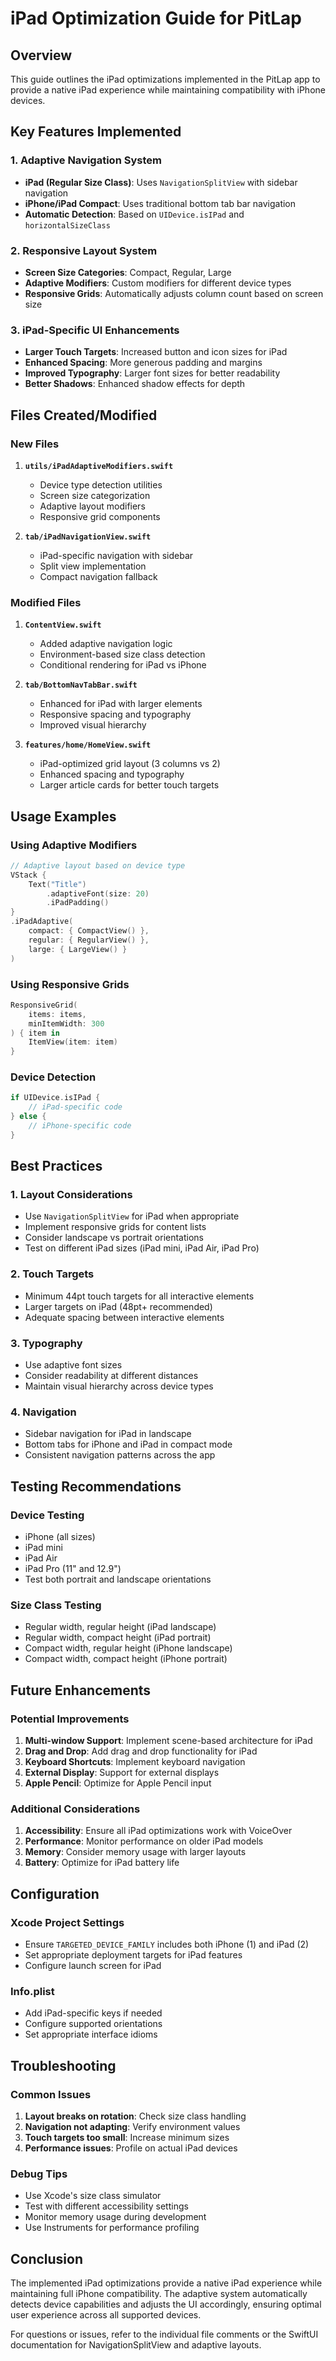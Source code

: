 # iPad Optimization Guide for PitLap

## Overview
This guide outlines the iPad optimizations implemented in the PitLap app to provide a native iPad experience while maintaining compatibility with iPhone devices.

## Key Features Implemented

### 1. Adaptive Navigation System
- **iPad (Regular Size Class)**: Uses `NavigationSplitView` with sidebar navigation
- **iPhone/iPad Compact**: Uses traditional bottom tab bar navigation
- **Automatic Detection**: Based on `UIDevice.isIPad` and `horizontalSizeClass`

### 2. Responsive Layout System
- **Screen Size Categories**: Compact, Regular, Large
- **Adaptive Modifiers**: Custom modifiers for different device types
- **Responsive Grids**: Automatically adjusts column count based on screen size

### 3. iPad-Specific UI Enhancements
- **Larger Touch Targets**: Increased button and icon sizes for iPad
- **Enhanced Spacing**: More generous padding and margins
- **Improved Typography**: Larger font sizes for better readability
- **Better Shadows**: Enhanced shadow effects for depth

## Files Created/Modified

### New Files
1. **`utils/iPadAdaptiveModifiers.swift`**
   - Device type detection utilities
   - Screen size categorization
   - Adaptive layout modifiers
   - Responsive grid components

2. **`tab/iPadNavigationView.swift`**
   - iPad-specific navigation with sidebar
   - Split view implementation
   - Compact navigation fallback

### Modified Files
1. **`ContentView.swift`**
   - Added adaptive navigation logic
   - Environment-based size class detection
   - Conditional rendering for iPad vs iPhone

2. **`tab/BottomNavTabBar.swift`**
   - Enhanced for iPad with larger elements
   - Responsive spacing and typography
   - Improved visual hierarchy

3. **`features/home/HomeView.swift`**
   - iPad-optimized grid layout (3 columns vs 2)
   - Enhanced spacing and typography
   - Larger article cards for better touch targets

## Usage Examples

### Using Adaptive Modifiers
```swift
// Adaptive layout based on device type
VStack {
    Text("Title")
        .adaptiveFont(size: 20)
        .iPadPadding()
}
.iPadAdaptive(
    compact: { CompactView() },
    regular: { RegularView() },
    large: { LargeView() }
)
```

### Using Responsive Grids
```swift
ResponsiveGrid(
    items: items,
    minItemWidth: 300
) { item in
    ItemView(item: item)
}
```

### Device Detection
```swift
if UIDevice.isIPad {
    // iPad-specific code
} else {
    // iPhone-specific code
}
```

## Best Practices

### 1. Layout Considerations
- Use `NavigationSplitView` for iPad when appropriate
- Implement responsive grids for content lists
- Consider landscape vs portrait orientations
- Test on different iPad sizes (iPad mini, iPad Air, iPad Pro)

### 2. Touch Targets
- Minimum 44pt touch targets for all interactive elements
- Larger targets on iPad (48pt+ recommended)
- Adequate spacing between interactive elements

### 3. Typography
- Use adaptive font sizes
- Consider readability at different distances
- Maintain visual hierarchy across device types

### 4. Navigation
- Sidebar navigation for iPad in landscape
- Bottom tabs for iPhone and iPad in compact mode
- Consistent navigation patterns across the app

## Testing Recommendations

### Device Testing
- iPhone (all sizes)
- iPad mini
- iPad Air
- iPad Pro (11" and 12.9")
- Test both portrait and landscape orientations

### Size Class Testing
- Regular width, regular height (iPad landscape)
- Regular width, compact height (iPad portrait)
- Compact width, regular height (iPhone landscape)
- Compact width, compact height (iPhone portrait)

## Future Enhancements

### Potential Improvements
1. **Multi-window Support**: Implement scene-based architecture for iPad
2. **Drag and Drop**: Add drag and drop functionality for iPad
3. **Keyboard Shortcuts**: Implement keyboard navigation
4. **External Display**: Support for external displays
5. **Apple Pencil**: Optimize for Apple Pencil input

### Additional Considerations
1. **Accessibility**: Ensure all iPad optimizations work with VoiceOver
2. **Performance**: Monitor performance on older iPad models
3. **Memory**: Consider memory usage with larger layouts
4. **Battery**: Optimize for iPad battery life

## Configuration

### Xcode Project Settings
- Ensure `TARGETED_DEVICE_FAMILY` includes both iPhone (1) and iPad (2)
- Set appropriate deployment targets for iPad features
- Configure launch screen for iPad

### Info.plist
- Add iPad-specific keys if needed
- Configure supported orientations
- Set appropriate interface idioms

## Troubleshooting

### Common Issues
1. **Layout breaks on rotation**: Check size class handling
2. **Navigation not adapting**: Verify environment values
3. **Touch targets too small**: Increase minimum sizes
4. **Performance issues**: Profile on actual iPad devices

### Debug Tips
- Use Xcode's size class simulator
- Test with different accessibility settings
- Monitor memory usage during development
- Use Instruments for performance profiling

## Conclusion

The implemented iPad optimizations provide a native iPad experience while maintaining full iPhone compatibility. The adaptive system automatically detects device capabilities and adjusts the UI accordingly, ensuring optimal user experience across all supported devices.

For questions or issues, refer to the individual file comments or the SwiftUI documentation for NavigationSplitView and adaptive layouts.
